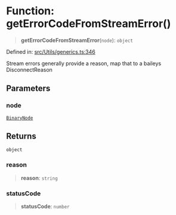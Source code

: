 # Function: getErrorCodeFromStreamError()

> **getErrorCodeFromStreamError**(`node`): `object`

Defined in: [src/Utils/generics.ts:346](https://github.com/Fokusdotid/Baileys/blob/d7495b24bcd136e35724329fba661cfcc0bc8eed/src/Utils/generics.ts#L346)

Stream errors generally provide a reason, map that to a baileys DisconnectReason

## Parameters

### node

[`BinaryNode`](../type-aliases/BinaryNode.md)

## Returns

`object`

### reason

> **reason**: `string`

### statusCode

> **statusCode**: `number`
